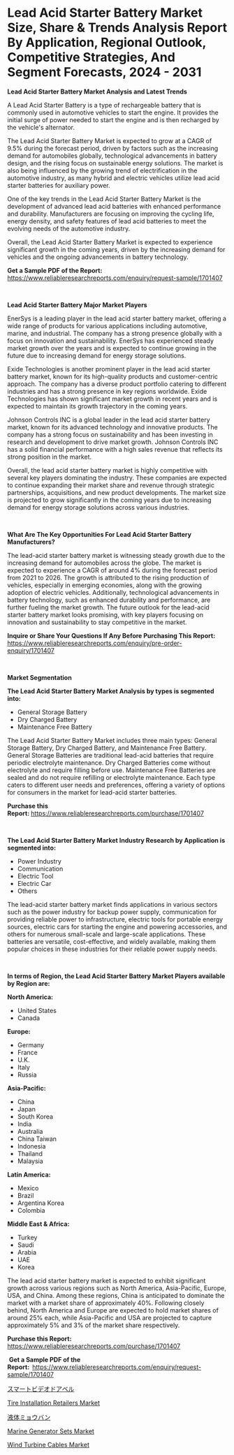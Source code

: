 <p><h1>Lead Acid Starter Battery Market Size, Share & Trends Analysis Report By Application, Regional Outlook, Competitive Strategies, And Segment Forecasts, 2024 - 2031</h1></p><p><strong>Lead Acid Starter Battery Market Analysis and Latest Trends</strong></p>
<p><p>A Lead Acid Starter Battery is a type of rechargeable battery that is commonly used in automotive vehicles to start the engine. It provides the initial surge of power needed to start the engine and is then recharged by the vehicle's alternator.</p><p>The Lead Acid Starter Battery Market is expected to grow at a CAGR of 9.5% during the forecast period, driven by factors such as the increasing demand for automobiles globally, technological advancements in battery design, and the rising focus on sustainable energy solutions. The market is also being influenced by the growing trend of electrification in the automotive industry, as many hybrid and electric vehicles utilize lead acid starter batteries for auxiliary power.</p><p>One of the key trends in the Lead Acid Starter Battery Market is the development of advanced lead acid batteries with enhanced performance and durability. Manufacturers are focusing on improving the cycling life, energy density, and safety features of lead acid batteries to meet the evolving needs of the automotive industry.</p><p>Overall, the Lead Acid Starter Battery Market is expected to experience significant growth in the coming years, driven by the increasing demand for vehicles and the ongoing advancements in battery technology.</p></p>
<p><strong>Get a Sample PDF of the Report:&nbsp;</strong> <a href="https://www.reliableresearchreports.com/enquiry/request-sample/1701407">https://www.reliableresearchreports.com/enquiry/request-sample/1701407</a></p>
<p>&nbsp;</p>
<p><strong>Lead Acid Starter Battery Major Market Players</strong></p>
<p><p>EnerSys is a leading player in the lead acid starter battery market, offering a wide range of products for various applications including automotive, marine, and industrial. The company has a strong presence globally with a focus on innovation and sustainability. EnerSys has experienced steady market growth over the years and is expected to continue growing in the future due to increasing demand for energy storage solutions.</p><p>Exide Technologies is another prominent player in the lead acid starter battery market, known for its high-quality products and customer-centric approach. The company has a diverse product portfolio catering to different industries and has a strong presence in key regions worldwide. Exide Technologies has shown significant market growth in recent years and is expected to maintain its growth trajectory in the coming years.</p><p>Johnson Controls INC is a global leader in the lead acid starter battery market, known for its advanced technology and innovative products. The company has a strong focus on sustainability and has been investing in research and development to drive market growth. Johnson Controls INC has a solid financial performance with a high sales revenue that reflects its strong position in the market.</p><p>Overall, the lead acid starter battery market is highly competitive with several key players dominating the industry. These companies are expected to continue expanding their market share and revenue through strategic partnerships, acquisitions, and new product developments. The market size is projected to grow significantly in the coming years due to increasing demand for energy storage solutions across various industries.</p></p>
<p>&nbsp;</p>
<p><strong>What Are The Key Opportunities For Lead Acid Starter Battery Manufacturers?</strong></p>
<p><p>The lead-acid starter battery market is witnessing steady growth due to the increasing demand for automobiles across the globe. The market is expected to experience a CAGR of around 4% during the forecast period from 2021 to 2026. The growth is attributed to the rising production of vehicles, especially in emerging economies, along with the growing adoption of electric vehicles. Additionally, technological advancements in battery technology, such as enhanced durability and performance, are further fueling the market growth. The future outlook for the lead-acid starter battery market looks promising, with key players focusing on innovation and sustainability to stay competitive in the market.</p></p>
<p><strong>Inquire or Share Your Questions If Any Before Purchasing This Report:</strong> <a href="https://www.reliableresearchreports.com/enquiry/pre-order-enquiry/1701407">https://www.reliableresearchreports.com/enquiry/pre-order-enquiry/1701407</a></p>
<p>&nbsp;</p>
<p><strong>Market Segmentation</strong></p>
<p><strong>The Lead Acid Starter Battery Market Analysis by types is segmented into:</strong></p>
<p><ul><li>General Storage Battery</li><li>Dry Charged Battery</li><li>Maintenance Free Battery</li></ul></p>
<p><p>The Lead Acid Starter Battery Market includes three main types: General Storage Battery, Dry Charged Battery, and Maintenance Free Battery. General Storage Batteries are traditional lead-acid batteries that require periodic electrolyte maintenance. Dry Charged Batteries come without electrolyte and require filling before use. Maintenance Free Batteries are sealed and do not require refilling or electrolyte maintenance. Each type caters to different user needs and preferences, offering a variety of options for consumers in the market for lead-acid starter batteries.</p></p>
<p><strong>Purchase this Report:&nbsp;</strong><a href="https://www.reliableresearchreports.com/purchase/1701407">https://www.reliableresearchreports.com/purchase/1701407</a></p>
<p>&nbsp;</p>
<p><strong>The Lead Acid Starter Battery Market Industry Research by Application is segmented into:</strong></p>
<p><ul><li>Power Industry</li><li>Communication</li><li>Electric Tool</li><li>Electric Car</li><li>Others</li></ul></p>
<p><p>The lead-acid starter battery market finds applications in various sectors such as the power industry for backup power supply, communication for providing reliable power to infrastructure, electric tools for portable energy sources, electric cars for starting the engine and powering accessories, and others for numerous small-scale and large-scale applications. These batteries are versatile, cost-effective, and widely available, making them popular choices in these industries for their reliable power supply needs.</p></p>
<p>&nbsp;</p>
<p><strong>In terms of Region, the Lead Acid Starter Battery Market Players available by Region are:</strong></p>
<p>
    <p> <strong> North America: </strong>
        <ul>
            <li>United States</li>
            <li>Canada</li>
        </ul>
        </p> 
    <p> <strong> Europe: </strong>
        <ul>
            <li>Germany</li>
            <li>France</li>
            <li>U.K.</li>
            <li>Italy</li>
            <li>Russia</li>
        </ul>
        </p> 
    <p> <strong> Asia-Pacific: </strong>
        <ul>
            <li>China</li>
            <li>Japan</li>
            <li>South Korea</li>
            <li>India</li>
            <li>Australia</li>
            <li>China Taiwan</li>
            <li>Indonesia</li>
            <li>Thailand</li>
            <li>Malaysia</li>
        </ul>
        </p> 
    <p> <strong> Latin America: </strong>
        <ul>
            <li>Mexico</li>
            <li>Brazil</li>
            <li>Argentina Korea</li>
            <li>Colombia</li>
        </ul>
        </p> 
    <p> <strong> Middle East & Africa: </strong>
        <ul>
            <li>Turkey</li>
            <li>Saudi</li>
            <li>Arabia</li>
            <li>UAE</li>
            <li>Korea</li>
        </ul>
    </p>
    </p>
<p><p>The lead acid starter battery market is expected to exhibit significant growth across various regions such as North America, Asia-Pacific, Europe, USA, and China. Among these regions, China is anticipated to dominate the market with a market share of approximately 40%. Following closely behind, North America and Europe are expected to hold market shares of around 25% each, while Asia-Pacific and USA are projected to capture approximately 5% and 3% of the market share respectively.</p></p>
<p><strong>Purchase this Report: </strong><a href="https://www.reliableresearchreports.com/purchase/1701407">https://www.reliableresearchreports.com/purchase/1701407</a></p>
<p>&nbsp;<strong>Get a Sample PDF of the Report:&nbsp;&nbsp;</strong><a href="https://www.reliableresearchreports.com/enquiry/request-sample/1701407">https://www.reliableresearchreports.com/enquiry/request-sample/1701407</a></p>
<p><strong></strong></p>
<p><p><a href="https://github.com/LeanneBruen2023/Market-Research-Report-List-1/blob/main/312484216117.md">スマートビデオドアベル</a></p><p><a href="https://issuu.com/reportprime-2/docs/tire-installation-retailers-market-size-2030.pptx">Tire Installation Retailers Market</a></p><p><a href="https://github.com/cnnriuez22368/Market-Research-Report-List-1/blob/main/343246316116.md">液体ミョウバン</a></p><p><a href="https://github.com/jsmusil/Market-Research-Report-List-2/blob/main/marine-generator-sets-market.md">Marine Generator Sets Market</a></p><p><a href="https://github.com/yemakinde/Market-Research-Report-List-2/blob/main/wind-turbine-cables-market.md">Wind Turbine Cables Market</a></p></p>